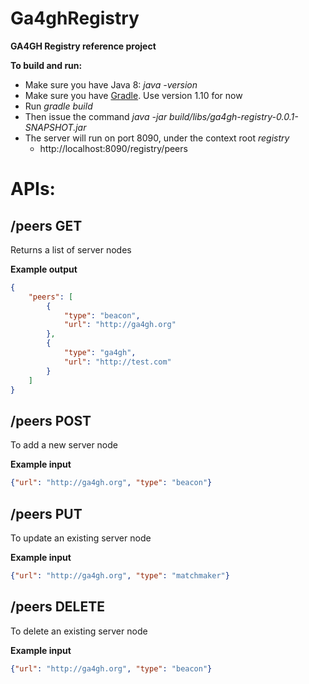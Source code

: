 # Ga4ghRegistry
**GA4GH Registry reference project**

**To build and run:**
 - Make sure you have Java 8: *java -version*
 - Make sure you have [Gradle](https://gradle.org/downloads). Use version 1.10 for now
 - Run *gradle build*
 - Then issue the command *java -jar build/libs/ga4gh-registry-0.0.1-SNAPSHOT.jar*
 - The server will run on port 8090, under the context root *registry*
   - http://localhost:8090/registry/peers
 
# APIs:
## /peers GET
Returns a list of server nodes

**Example output**
```json
{
    "peers": [
        {
            "type": "beacon",
            "url": "http://ga4gh.org"
        },
        {
            "type": "ga4gh",
            "url": "http://test.com"
        }
    ]
}
```
 
## /peers POST
To add a new server node

**Example input**
```json
{"url": "http://ga4gh.org", "type": "beacon"}
```
 
## /peers PUT
To update an existing server node

**Example input**
```json
{"url": "http://ga4gh.org", "type": "matchmaker"}
```
 
## /peers DELETE
To delete an existing server node

**Example input**
```json
{"url": "http://ga4gh.org", "type": "beacon"}
```
  
